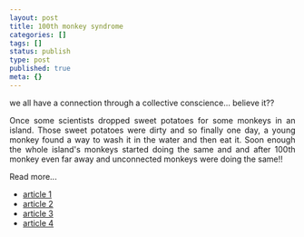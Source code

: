 ```yaml
---
layout: post
title: 100th monkey syndrome
categories: []
tags: []
status: publish
type: post
published: true
meta: {}
---
```

we all have a connection through a collective conscience... believe it??
<p align="justify">Once some scientists dropped sweet potatoes for some monkeys in an island. Those sweet potatoes were dirty and so finally one day, a young monkey found a way to wash it in the water and then eat it. Soon enough the whole island's monkeys started doing the same and and after 100th monkey even far away and unconnected monkeys were doing the same!!</p>
<p align="justify">Read more...</p>

<ul>
	<li><a href="http://www.heartlandsangha.org/100thmonkey.html">article 1</a></li>
	<li><a href="http://www.worldwidenlightenment.com/85.html">article 2</a></li>
	<li><a href="http://www.i-change.biz/100_monkey.htm">article 3</a></li>
	<li><a href="http://www.hundrethmonkeysyndrome.co.uk/">article 4</a></li>
</ul>
